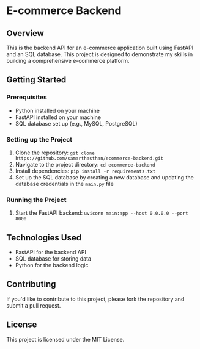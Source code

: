 # E-commerce Backend

## Overview

This is the backend API for an e-commerce application built using FastAPI and an SQL database. This project is designed to demonstrate my skills in building a comprehensive e-commerce platform.

## Getting Started

### Prerequisites

* Python installed on your machine
* FastAPI installed on your machine
* SQL database set up (e.g., MySQL, PostgreSQL)

### Setting up the Project

1. Clone the repository: `git clone https://github.com/samarthasthan/ecommerce-backend.git`
2. Navigate to the project directory: `cd ecommerce-backend`
3. Install dependencies: `pip install -r requirements.txt`
4. Set up the SQL database by creating a new database and updating the database credentials in the `main.py` file

### Running the Project

1. Start the FastAPI backend: `uvicorn main:app --host 0.0.0.0 --port 8000`


## Technologies Used

* FastAPI for the backend API
* SQL database for storing data
* Python for the backend logic

## Contributing

If you'd like to contribute to this project, please fork the repository and submit a pull request.

## License

This project is licensed under the MIT License.
